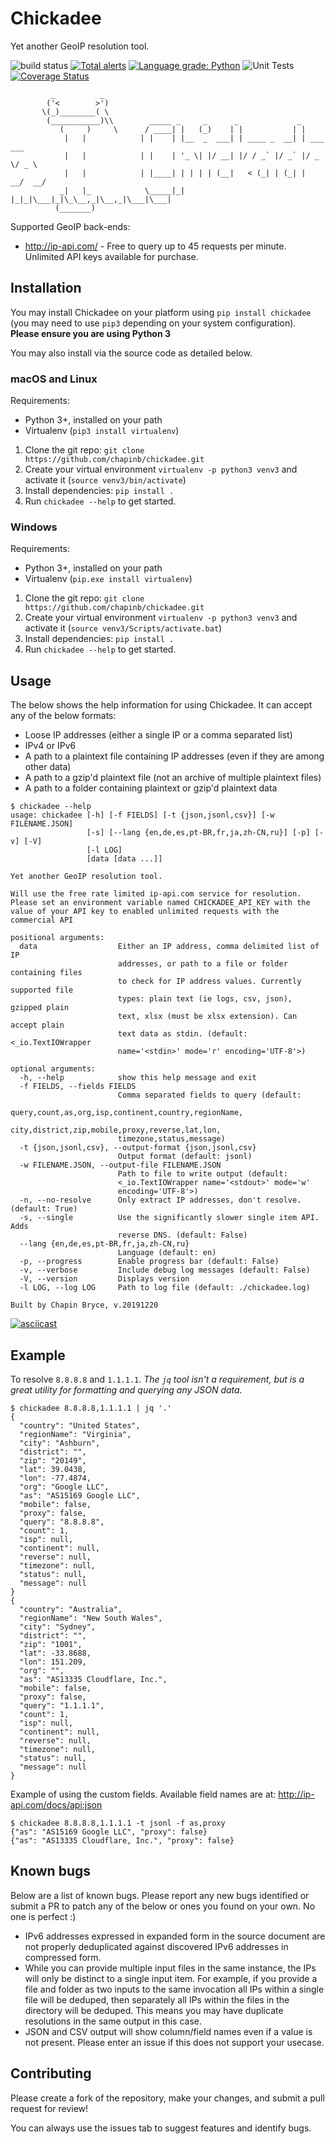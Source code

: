 # Chickadee

Yet another GeoIP resolution tool.

![build status](https://travis-ci.org/chapinb/chickadee.svg?branch=master)
[![Total alerts](https://img.shields.io/lgtm/alerts/g/chapinb/chickadee.svg?logo=lgtm&logoWidth=18)](https://lgtm.com/projects/g/chapinb/chickadee/alerts/)
[![Language grade: Python](https://img.shields.io/lgtm/grade/python/g/chapinb/chickadee.svg?logo=lgtm&logoWidth=18)](https://lgtm.com/projects/g/chapinb/chickadee/context:python)
![Unit Tests](https://github.com/chapinb/chickadee/workflows/Unit%20Tests/badge.svg)
[![Coverage Status](https://coveralls.io/repos/github/chapinb/chickadee/badge.svg)](https://coveralls.io/github/chapinb/chickadee)

```
         _          _
        ('<        >')
       \(_)________( \
        (___________)\\        _____ _     _      _             _
           (     )     \      / ____| |   (_)    | |           | |
            |   |            | |    | |__  _  ___| | ____ _  __| | ___  ___
            |   |            | |    | '_ \| |/ __| |/ / _` |/ _` |/ _ \/ _ \
            |   |            | |____| | | | | (__|   < (_| | (_| |  __/  __/
           _|   |_            \_____|_| |_|_|\___|_|\_\__,_|\__,_|\___|\___|
          (_______)
```

Supported GeoIP back-ends:

* http://ip-api.com/ - Free to query up to 45 requests per minute. Unlimited
  API keys available for purchase.

## Installation

You may install Chickadee on your platform using `pip install chickadee` (you
may need to use `pip3` depending on your system configuration).
**Please ensure you are using Python 3**

You may also install via the source code as detailed below.

### macOS and Linux

Requirements:

* Python 3+, installed on your path
* Virtualenv (`pip3 install virtualenv`)

1. Clone the git repo: `git clone https://github.com/chapinb/chickadee.git`
2. Create your virtual environment `virtualenv -p python3 venv3` and
   activate it (`source venv3/bin/activate`)
3. Install dependencies: `pip install .`
4. Run `chickadee --help` to get started.

### Windows

Requirements:

* Python 3+, installed on your path
* Virtualenv (`pip.exe install virtualenv`)

1. Clone the git repo: `git clone https://github.com/chapinb/chickadee.git`
2. Create your virtual environment `virtualenv -p python3 venv3` and activate
   it (`source venv3/Scripts/activate.bat`)
3. Install dependencies: `pip install .`
4. Run `chickadee --help` to get started.

## Usage

The below shows the help information for using Chickadee. It can accept any of
the below formats:

* Loose IP addresses (either a single IP or a comma separated list)
* IPv4 or IPv6
* A path to a plaintext file containing IP addresses (even if they are among
  other data)
* A path to a gzip'd plaintext file (not an archive of multiple plaintext files)
* A path to a folder containing plaintext or gzip'd plaintext data

```text
$ chickadee --help
usage: chickadee [-h] [-f FIELDS] [-t {json,jsonl,csv}] [-w FILENAME.JSON]
                 [-s] [--lang {en,de,es,pt-BR,fr,ja,zh-CN,ru}] [-p] [-v] [-V]
                 [-l LOG]
                 [data [data ...]]

Yet another GeoIP resolution tool.

Will use the free rate limited ip-api.com service for resolution.
Please set an environment variable named CHICKADEE_API_KEY with the
value of your API key to enabled unlimited requests with the
commercial API

positional arguments:
  data                  Either an IP address, comma delimited list of IP
                        addresses, or path to a file or folder containing files
                        to check for IP address values. Currently supported file
                        types: plain text (ie logs, csv, json), gzipped plain
                        text, xlsx (must be xlsx extension). Can accept plain
                        text data as stdin. (default: <_io.TextIOWrapper
                        name='<stdin>' mode='r' encoding='UTF-8'>)

optional arguments:
  -h, --help            show this help message and exit
  -f FIELDS, --fields FIELDS
                        Comma separated fields to query (default:
                        query,count,as,org,isp,continent,country,regionName,
                        city,district,zip,mobile,proxy,reverse,lat,lon,
                        timezone,status,message)
  -t {json,jsonl,csv}, --output-format {json,jsonl,csv}
                        Output format (default: jsonl)
  -w FILENAME.JSON, --output-file FILENAME.JSON
                        Path to file to write output (default:
                        <_io.TextIOWrapper name='<stdout>' mode='w'
                        encoding='UTF-8'>)
  -n, --no-resolve      Only extract IP addresses, don't resolve. (default: True)
  -s, --single          Use the significantly slower single item API. Adds
                        reverse DNS. (default: False)
  --lang {en,de,es,pt-BR,fr,ja,zh-CN,ru}
                        Language (default: en)
  -p, --progress        Enable progress bar (default: False)
  -v, --verbose         Include debug log messages (default: False)
  -V, --version         Displays version
  -l LOG, --log LOG     Path to log file (default: ./chickadee.log)

Built by Chapin Bryce, v.20191220
```

[![asciicast](https://asciinema.org/a/266509.png)](https://asciinema.org/a/266509)

## Example

To resolve `8.8.8.8` and `1.1.1.1`. *The `jq` tool isn't a requirement, but is
a great utility for formatting and querying any JSON data.*

```text
$ chickadee 8.8.8.8,1.1.1.1 | jq '.'
{
  "country": "United States",
  "regionName": "Virginia",
  "city": "Ashburn",
  "district": "",
  "zip": "20149",
  "lat": 39.0438,
  "lon": -77.4874,
  "org": "Google LLC",
  "as": "AS15169 Google LLC",
  "mobile": false,
  "proxy": false,
  "query": "8.8.8.8",
  "count": 1,
  "isp": null,
  "continent": null,
  "reverse": null,
  "timezone": null,
  "status": null,
  "message": null
}
{
  "country": "Australia",
  "regionName": "New South Wales",
  "city": "Sydney",
  "district": "",
  "zip": "1001",
  "lat": -33.8688,
  "lon": 151.209,
  "org": "",
  "as": "AS13335 Cloudflare, Inc.",
  "mobile": false,
  "proxy": false,
  "query": "1.1.1.1",
  "count": 1,
  "isp": null,
  "continent": null,
  "reverse": null,
  "timezone": null,
  "status": null,
  "message": null
}
```

Example of using the custom fields. Available field names are at: http://ip-api.com/docs/api:json

```text
$ chickadee 8.8.8.8,1.1.1.1 -t jsonl -f as,proxy
{"as": "AS15169 Google LLC", "proxy": false}
{"as": "AS13335 Cloudflare, Inc.", "proxy": false}
```

## Known bugs

Below are a list of known bugs. Please report any new bugs identified or
submit a PR to patch any of the below or ones you found on your own. No one
is perfect :)

* IPv6 addresses expressed in expanded form in the source document
  are not properly deduplicated against discovered IPv6 addresses in compressed
  form.
* While you can provide multiple input files in the same instance, the IPs will
  only be distinct to a single input item. For example, if you provide a file
  and folder as two inputs to the same invocation all IPs within a single
  file will be deduped, then separately all IPs within the files in the
  directory will be deduped. This means you may have duplicate resolutions in
  the same output in this case.
* JSON and CSV output will show column/field names even if a value is not
  present. Please enter an issue if this does not support your usecase.

## Contributing

Please create a fork of the repository, make your changes, and submit a pull
request for review!

You can always use the issues tab to suggest features and identify bugs.
